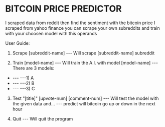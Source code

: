 # BITCOIN PRICE PREDICTOR
I scraped data from reddit
then find the sentiment with the bitcoin price I scraped from yahoo finance
you can scrape your own subreddits and train with your choosen model with this operands

User Guide:
1. Scrape [subreddit-name]
--- Will scrape [subreddit-name] subreddit

2. Train [model-name]
--- Will train the A.I. with model [model-name]
--- There are 3 models:
- --- ---1) A
- --- ---2) B
- --- ---3) C

3. Test "[title]" [upvote-num] [comment-num]
--- Will test the model with the given data and...
--- predict will bitcoin go up or down in the next hour

4. Quit
--- Will quit the program
